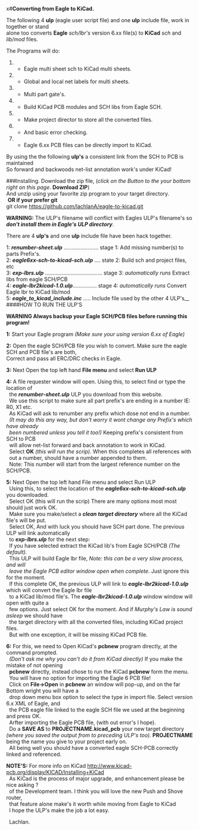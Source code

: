 x#**Converting from Eagle to KiCad.**

The following 4 **ulp** (eagle user script file) and one **ulp** include file, work in together or stand  
alone too converts **Eagle**  *sch/lbr's* version 6.xx file(s) to **KiCad** *sch* and *lib/mod* files.  

The Programs will do:  
1. - Eagle multi sheet sch to KiCad  multi sheets.  
2. - Global and local net labels for multi sheets.  
3. - Multi part gate's.  
4. - Build KiCad PCB modules and SCH libs from Eagle SCH.  
5. - Make project director to store all the converted files.  
6. - And basic error checking.  
7. - Eagle 6.xx PCB files can be directly import to KiCad.  

By using the  the following **ulp's**  a consistent link from the SCH to PCB is maintained  
So forward and backwoods net-list annotation work's under KiCad!  

###Installing.
Download the zip file, (*click on the Button to the your bottom right on this page*. **Download ZIP**)  
And unzip using your favorite zip program to your target directory.  
&nbsp;**OR if your prefer git**  
git clone https://github.com/lachlanA/eagle-to-kicad.git  

**WARNING:**  The ULP's filename will conflict with Eagles ULP's filename's so  
***don't install them in Eagle's ULP directory***.  

There are 4 **ulp's** and one **ulp** include file have been hack together.  

1: ***renumber-sheet.ulp*** .......................   stage 1:  Add missing number(s) to parts Prefix's.  
2: ***eagle6xx-sch-to-kicad-sch.ulp*** ....   state 2:  Build sch and project files, etc  
3: ***exp-lbrs.ulp*** ......................................   stage 3: *automatically runs*  Extract libs from eagle SCH/PCB  
4: ***eagle-lbr2kicad-1.0.ulp***................  stage 4:  *automatically runs* Convert Eagle lbr to KiCad lib/mod  
5: ***eagle_to_kicad_include.inc*** .....  Include file used by the other 4 ULP's__ 
####HOW TO RUN THE ULP'S 
 
**WARNING Always backup your Eagle SCH/PCB files before running this program!**  

**1:** Start your Eagle program *(Make sure your using  version 6.xx of Eagle)*  

**2:** Open the eagle SCH/PCB  file you wish to convert. Make sure the eagle SCH and PCB file's are both,  
Correct and pass all ERC/DRC checks in Eagle.  

**3:** Next Open  the top left hand  **File menu** and select  **Run ULP**  

**4:** A file requester window will open.  Using this, to select find or type the location of  
&nbsp;&nbsp;the ***renumber-sheet.ulp*** ULP you download from this website.  
&nbsp;&nbsp;We use this script to make sure all part prefix's are ending in a number  IE:   R0,  X1   etc.  
&nbsp;&nbsp;As KiCad will ask to renumber any prefix which dose not end in a number.  
&nbsp;&nbsp;*(It may do this any way, but don't worry it wont change any Prefix's which have already  
&nbsp;&nbsp;been numbered unless you tell it too!)*  Keeping prefix's consistent from SCH to PCB  
&nbsp;&nbsp;will allow net-list forward and back annotation to work in KiCad.  
&nbsp;&nbsp;Select **OK** *(this will run the scrip)*.  When this completes all references with  
&nbsp;&nbsp;out a number, should have a number appended to them.  
&nbsp;&nbsp;Note: This number will start from the largest reference number on the SCH/PCB.  
        
**5:** Next Open  the top left hand  File menu and select Run ULP  
&nbsp;&nbsp;Using this, to select the location of the ***eagle6xx-sch-to-kicad-sch.ulp*** you downloaded.  
&nbsp;&nbsp;Select OK (this will run the scrip) There are many options most most should just work OK.  
&nbsp;&nbsp;Make sure you make/select a ***clean target directory*** where all the KiCad file's will be put.  
&nbsp;&nbsp;Select OK, And with luck you should have SCH part done.   The previous ULP will link automatically  
&nbsp;&nbsp;to ***exp-lbrs.ulp*** for the  next step:  
&nbsp;&nbsp;If you have selected extract the KiCad lib's from Eagle SCH/PCB *(The default).*  
&nbsp;&nbsp;This  ULP will build  Eagle lbr file,  *Note: this can be a very slow process,  and will  
&nbsp;&nbsp;leave the Eagle PCB editor window open when complete*. Just ignore this for the moment.  
&nbsp;&nbsp;If this complete OK, the previous ULP will link to ***eagle-lbr2kicad-1.0.ulp*** which will convert the Eagle lbr file  
&nbsp;&nbsp;to a KiCad lib/mod file's.  The ***eagle-lbr2kicad-1.0.ulp*** window window will open with quite a  
&nbsp;&nbsp;few options. Just select OK for the moment.  And if *Murphy's Law  is sound asleep* we should have  
&nbsp;&nbsp;the target directory with all the converted files, including KiCad project files.  
&nbsp;&nbsp;But with one exception, it will be missing KiCad PCB file.  

**6:** For this, we need to Open KiCad's **pcbnew** program directly,  at the command prompted.  
&nbsp;&nbsp;*(Don't ask me why you can't do it from KiCad directly)* If you make the mistake of not opening  
&nbsp;&nbsp;**pcbnew** directly, instead chose to run the KiCad **pcbnew** form the menu.  
&nbsp;&nbsp;You will have no option for importing the Eagle 6 PCB file!  
&nbsp;&nbsp;Click on **File->Open** in **pcbnew** an window will pop-up, and on the far Bottom wright you will have a  
&nbsp;&nbsp;drop down menu box option to select the type in import file. Select version 6.x  XML  of Eagle, and  
&nbsp;&nbsp;the PCB eagle file linked to the eagle SCH file we used at the beginning and press OK.  
&nbsp;&nbsp;Arfter importing the Eagle PCB file, (with out error's I hope).  
&nbsp;&nbsp;Do a **SAVE AS** to **PROJECTNAME.kicad_pcb** your new target directory *(where you saved the output from to preceding ULP's too).* **PROJECTNAME** being the name you give to your project early on.   
&nbsp;&nbsp;All being well you should have a converted eagle SCH-PCB correctly linked and referenced.  

**NOTE'S:**   For more info on KiCad  http://www.kicad-pcb.org/display/KICAD/Installing+KiCad  
&nbsp;&nbsp;As KiCad is the process of major upgrade,  and enhancement  please be nice asking ?  
&nbsp;&nbsp;of the Development team.  I think you  will love the new Push and Shove router,  
&nbsp;&nbsp;that feature alone make's it worth while moving from Eagle to KiCad  
&nbsp;&nbsp;I hope the ULP's  make the job a lot easy.  

&nbsp;&nbsp;Lachlan.  


  



